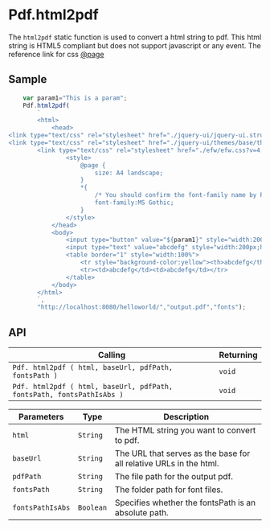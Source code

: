 # Pdf.html2pdf

The `html2pdf` static function is used to convert a html string to pdf.
This html string is HTML5 compliant but does not support javascript or any event.
The reference link for css [@page](https://developer.mozilla.org/en-US/docs/Web/CSS/@page)
## Sample

```javascript
	var param1="This is a param";
	Pdf.html2pdf(
		`
		<html>
			<head>
<link type="text/css" rel="stylesheet" href="./jquery-ui/jquery-ui.structure.min.css?v=4.08.000" />
<link type="text/css" rel="stylesheet" href="./jquery-ui/themes/base/theme.css?v=4.08.000" />
		<link type="text/css" rel="stylesheet" href="./efw/efw.css?v=4.08.000" />
				<style>
					@page {
					    size: A4 landscape;
					}
					*{
						/* You should confirm the font-family name by Pdf.getFontName()  */
						font-family:MS Gothic;
					}
				</style>
			</head>
			<body>
				<input type="button" value="${param1}" style="width:200px;height:40px;" class="efw_input_error"/>
				<input type="text" value="abcdefg" style="width:200px;height:40px;"/>
				<table border="1" style="width:100%">
					<tr style="background-color:yellow"><th>abcdefg</th><th>abcdefg</th></tr>
					<tr><td>abcdefg</td><td>abcdefg</td></tr>
				</table>
			</body>
		</html>
		`,
		"http://localhost:8080/helloworld/","output.pdf","fonts");

```

## API

| Calling | Returning |
|---|---|
| `Pdf. html2pdf ( html, baseUrl, pdfPath, fontsPath )` | `void` |
| `Pdf. html2pdf ( html, baseUrl, pdfPath, fontsPath, fontsPathIsAbs )` | `void` |

| Parameters | Type | Description |
|---|---|---|
| `html` | `String` | The HTML string you want to convert to pdf. |
| `baseUrl` | `String` | The URL that serves as the base for all relative URLs in the html. |
| `pdfPath` | `String` | The file path for the output pdf. |
| `fontsPath` | `String` | The folder path for font files. |
| `fontsPathIsAbs` | `Boolean` | Specifies whether the fontsPath is an absolute path. |
